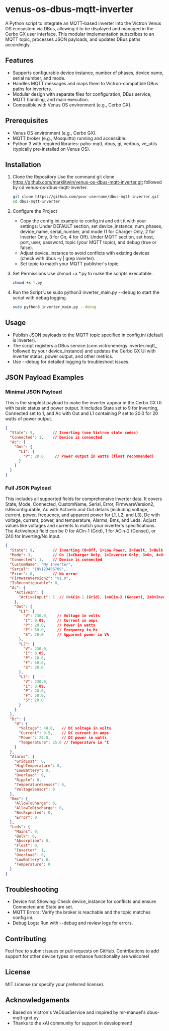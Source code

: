# venus-os-dbus-mqtt-inverter

A Python script to integrate an MQTT-based inverter into the Victron Venus OS ecosystem via DBus, allowing it to be displayed and managed in the Cerbo GX user interface. This modular implementation subscribes to an MQTT topic, processes JSON payloads, and updates DBus paths accordingly.

## Features
- Supports configurable device instance, number of phases, device name, serial number, and mode.
- Handles MQTT messages and maps them to Victron-compatible DBus paths for inverters.
- Modular design with separate files for configuration, DBus service, MQTT handling, and main execution.
- Compatible with Venus OS environment (e.g., Cerbo GX).

## Prerequisites
- Venus OS environment (e.g., Cerbo GX).
- MQTT broker (e.g., Mosquitto) running and accessible.
- Python 3 with required libraries: paho-mqtt, dbus, gi, vedbus, ve_utils (typically pre-installed on Venus OS).

## Installation

1. Clone the Repository
   Use the command git clone https://github.com/marklitwin/venus-os-dbus-mqtt-inverter.git followed by cd venus-os-dbus-mqtt-inverter.
   ```bash
   git clone https://github.com/your-username/dbus-mqtt-inverter.git
   cd dbus-mqtt-inverter
   ````

3. Configure the Project
   - Copy the config.ini.example to config.ini and edit it with your settings:
     Under DEFAULT section, set device_instance, num_phases, device_name, serial_number, and mode (1 for Charger Only, 2 for Inverter Only, 3 for On, 4 for Off).
     Under MQTT section, set host, port, user, password, topic (your MQTT topic), and debug (true or false).
   - Adjust device_instance to avoid conflicts with existing devices (check with dbus -y | grep inverter).
   - Set topic to match your MQTT publisher's topic.

4. Set Permissions
   Use chmod +x *.py to make the scripts executable.
   ```bash
   chmod +x *.py
   ````

5. Run the Script
   Use sudo python3 inverter_main.py --debug to start the script with debug logging.
   ```bash
   sudo python3 inverter_main.py --debug
   ````

## Usage
- Publish JSON payloads to the MQTT topic specified in config.ini (default is inverter).
- The script registers a DBus service (com.victronenergy.inverter.mqtt_ followed by your device_instance) and updates the Cerbo GX UI with inverter status, power output, and other metrics.
- Use --debug for detailed logging to troubleshoot issues.

## JSON Payload Examples

### Minimal JSON Payload
This is the simplest payload to make the inverter appear in the Cerbo GX UI with basic status and power output. It includes State set to 9 for Inverting, Connected set to 1, and Ac with Out and L1 containing P set to 20.0 for 20 watts of power output.
```json
{
  "State": 9,        // Inverting (see Victron state codes)
  "Connected": 1,    // Device is connected
  "Ac": {
    "Out": {
      "L1": {
        "P": 20.0     // Power output in watts (float recommended)
      }
    }
  }
}
````


### Full JSON Payload
This includes all supported fields for comprehensive inverter data. It covers State, Mode, Connected, CustomName, Serial, Error, FirmwareVersion2, IsReconfigurable, Ac with ActiveIn and Out details (including voltage, current, power, frequency, and apparent power for L1, L2, and L3), Dc with voltage, current, power, and temperature, Alarms, Bms, and Leds. Adjust values like voltages and currents to match your inverter's specifications. The ActiveInput field can be 0 for ACin-1 (Grid), 1 for ACin-2 (Genset), or 240 for Inverting/No Input.
```json
{
  "State": 9,        // Inverting (0=Off, 1=Low Power, 2=Fault, 3=Bulk, 4=Absorption, 5=Float, 9=Inverting)
  "Mode": 3,         // On (1=Charger Only, 2=Inverter Only, 3=On, 4=Off)
  "Connected": 1,    // Device is connected
  "CustomName": "My Inverter",
  "Serial": "INV123456789",
  "Error": 0,        // No error
  "FirmwareVersion2": "v1.0",
  "IsReconfigurable": 0,
  "Ac": {
    "ActiveIn": {
      "ActiveInput": 1  // 0=ACin-1 (Grid), 1=ACin-2 (Genset), 240=Inverting/No Input
    },
    "Out": {
      "L1": {
        "V": 230.0,    // Voltage in volts
        "I": 0.09,     // Current in amps
        "P": 20.0,     // Power in watts
        "F": 50.0,     // Frequency in Hz
        "S": 20.0      // Apparent power in VA
      },
      "L2": {
        "V": 230.0,
        "I": 0.09,
        "P": 20.0,
        "F": 50.0,
        "S": 20.0
      },
      "L3": {
        "V": 230.0,
        "I": 0.09,
        "P": 20.0,
        "F": 50.0,
        "S": 20.0
      }
    }
  },
  "Dc": {
    "0": {
      "Voltage": 48.0,   // DC voltage in volts
      "Current": 0.5,    // DC current in amps
      "Power": 24.0,     // DC power in watts
      "Temperature": 25.0 // Temperature in °C
    }
  },
  "Alarms": {
    "GridLost": 0,
    "HighTemperature": 0,
    "LowBattery": 0,
    "Overload": 0,
    "Ripple": 0,
    "TemperatureSensor": 0,
    "VoltageSensor": 0
  },
  "Bms": {
    "AllowToCharge": 0,
    "AllowToDischarge": 0,
    "BmsExpected": 0,
    "Error": 0
  },
  "Leds": {
    "Mains": 0,
    "Bulk": 0,
    "Absorption": 0,
    "Float": 0,
    "Inverter": 1,
    "Overload": 0,
    "LowBattery": 0,
    "Temperature": 0
  }
}
````


## Troubleshooting
- Device Not Showing: Check device_instance for conflicts and ensure Connected and State are set.
- MQTT Errors: Verify the broker is reachable and the topic matches config.ini.
- Debug Logs: Run with --debug and review logs for errors.

## Contributing
Feel free to submit issues or pull requests on GitHub. Contributions to add support for other device types or enhance functionality are welcome!

## License
MIT License (or specify your preferred license).

## Acknowledgements
- Based on Victron's VeDbusService and inspired by mr-manuel's dbus-mqtt-grid.py.
- Thanks to the xAI community for support in development!
